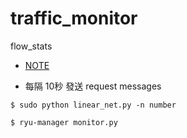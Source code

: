 # traffic_monitor
flow_stats
* [NOTE](https://hackmd.io/U442Vjh0QS-AO-yhNqltaQ?view#OFPDescStats)

* 每隔 10秒 發送 request messages

```=
$ sudo python linear_net.py -n number
```

```=
$ ryu-manager monitor.py
```
